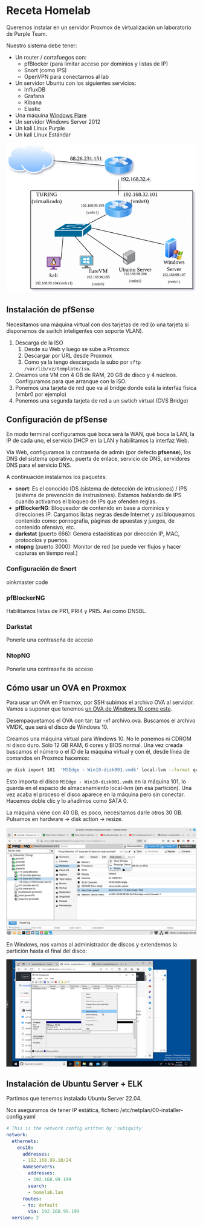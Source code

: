 # Receta Homelab

Queremos instalar en un servidor Proxmox de virtualización un laboratorio de Purple Team.

Nuestro sistema debe tener:

* Un router / cortafuegos con:
  * pfBlocker (para limitar acceso por dominios y listas de IP)
  * Snort (como IPS)
  * OpenVPN para conectarnos al lab
* Un servidor Ubuntu con los siguientes servicios:
  * InfluxDB
  * Grafana
  * Kibana
  * Elastic
* Una máquina [Windows Flare](https://github.com/mandiant/flare-vm)
* Un servidor Windows Server 2012
* Un kali Linux Purple
* Un kali Linux Estándar


![Esquema general](homelab.png)


## Instalación de pfSense

Necesitamos una máquina virtual con dos tarjetas de red (o una tarjeta si disponemos de switch inteligentes con soporte VLAN).

1) Descarga de la ISO
   1) Desde su Web y luego se sube a Proxmox
   2) Descargar por URL desde Proxmox
   3) Como ya la tengo descargada la subo por `sftp` `/var/lib/vz/template/iso`. 
2) Creamos una VM con 4 GB de RAM, 20 GB de disco y 4 núcleos. Configuramos para que arranque con la ISO.
3) Ponemos una tarjeta de red que va al bridge donde está la interfaz física (vmbr0 por ejemplo)
4) Ponemos una segunda tarjeta de red a un swtich virtual (OVS Bridge)

## Configuración de pfSense

En modo terminal configuramos qué boca será la WAN, qué boca la LAN, la IP de cada uno, el servicio DHCP en la LAN y habilitamos la interfaz Web.

Vía Web, configuramos la contraseña de admin (por defecto **pfsense**), los DNS del sistema operativo, puerta de enlace, servicio de DNS, servidores DNS para el servicio DNS.

A continuación instalamos los paquetes:

* **snort**: Es el conocido IDS (sistema de detección de intrusiones) / IPS (sistema de prevención de instrusiones). Estamos hablando de IPS cuando activamos el bloqueo de IPs que ofenden reglas.
* **pfBlockerNG**: Bloqueador de contenido en base a dominios y direcciones IP. Cargamos listas negras desde Internet y así bloqueamos contenido como: pornografía, páginas de apuestas y juegos, de contenido ofensivo, etc.
* **darkstat** (puerto 666): Genera estadísticas por dirección IP, MAC, protocolos y puertos.
* **ntopng** (puerto 3000): Monitor de red (se puede ver flujos y hacer capturas en tiempo real.) 

### Configuración de Snort

oinkmaster code

### pfBlockerNG

Habilitamos listas de PR1, PRI4 y PRI5. Así como DNSBL.

### Darkstat

Ponerle una contraseña de acceso

### NtopNG

Ponerle una contraseña de acceso

## Cómo usar un OVA en Proxmox

Para usar un OVA en Proxmox, por SSH subimos el archivo OVA al servidor. Vamos a suponer que tenemos [un OVA de Windows 10 como este](https://archive.org/details/msedge.win10.virtualbox).

Desempaquetamos el OVA con tar: tar -xf archivo.ova. Buscamos el archivo VMDK, que será el disco de Windows 10. 

Creamos una máquina virtual para Windows 10. No le ponemos ni CDROM ni disco duro. Sólo 12 GB RAM, 6 cores y BIOS normal. Una vez creada buscamos el número o el ID de la máquina virtual y con él, desde línea de comandos en Proxmox hacemos:

```bash
qm disk import 101  'MSEdge - Win10-disk001.vmdk' local-lvm --format qcow2
```

Esto importa el disco `MSEdge - Win10-disk001.vmdk` en la máquina 101, lo guarda en el espacio de almacenamiento local-lvm (en esa partición). Una vez acaba el proceso el disco aparece en la máquina pero sin conectar. Hacemos doble clic y lo añadimos como SATA 0.

La máquina viene con 40 GB, es poco, necesitamos darle otros 30 GB. Pulsamos en hardware -> disk action -> resize.

![Aumentar disco](resizeDisk.png)

En Windows, nos vamos al administrador de discos y extendemos la partición hasta el final del disco:

![Aumentar disco en Windows](extenderDiscoWindows.png)

## Instalación de Ubuntu Server + ELK

Partimos que tenemos instalado Ubuntu Server 22.04.

Nos aseguramos de tener IP estática, fichero /etc/netplan/00-installer-config.yaml

```yaml
# This is the network config written by 'subiquity'
network:
  ethernets:
    ens18:
      addresses:
      - 192.168.99.10/24
      nameservers:
        addresses:
        - 192.168.99.199
        search:
        - homelab.lan
      routes:
      - to: default
        via: 192.168.99.199
  version: 2
``` 